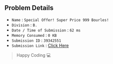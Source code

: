 ## Problem Details 
 
- `Name`                      : `Special Offer! Super Price 999 Bourles!`
- `Division`                  : `B.`
- `Date / Time of Submission` : `62 ms`
- `Memory Consumed`           : `0 KB`
- `Submission ID`             : `39342551`
- `Submission Link`           : [Click Here](http://codeforces.com/contest/219/submission/39342551)

> Happy Coding   :computer: